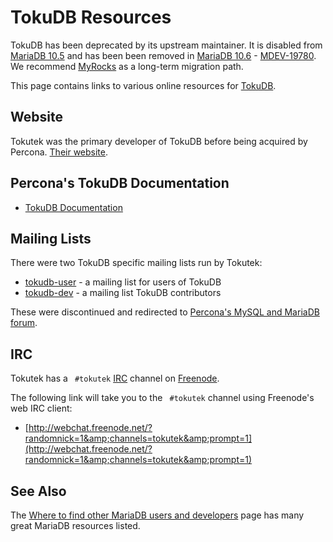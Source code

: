 # TokuDB Resources

TokuDB has been deprecated by its upstream maintainer. It is disabled from [MariaDB 10.5](/kb/en/what-is-mariadb-105/) and has been been removed in [MariaDB 10.6](/kb/en/what-is-mariadb-106/) - [MDEV-19780](https://jira.mariadb.org/browse/MDEV-19780). We recommend [MyRocks](/columns-storage-engines-and-plugins/storage-engines/myrocks/) as a long-term migration path.

This page contains links to various online resources for [TokuDB](/columns-storage-engines-and-plugins/storage-engines/tokudb/).

## Website

Tokutek was the primary developer of TokuDB before being acquired by Percona. [Their website](https://www.percona.com/software/mysql-database/percona-tokudb).

## Percona's TokuDB Documentation

- [TokuDB Documentation](https://www.percona.com/doc/percona-tokudb/index.html)

## Mailing Lists

There were two TokuDB specific mailing lists run by Tokutek:

- [tokudb-user](https://groups.google.com/forum/#!forum/tokudb-user) - a mailing list for users of TokuDB
- [tokudb-dev](https://groups.google.com/forum/#!forum/tokudb-dev) - a mailing list TokuDB contributors

These were discontinued and redirected to [Percona's MySQL and MariaDB forum](https://forums.percona.com/categories/mysql-mariadb).

## IRC

Tokutek has a ` #tokutek` [IRC](/kb/en/irc/) channel on [Freenode](http://freenode.net).

The following link will take you to the ` #tokutek` channel using Freenode's web IRC client:

- [http://webchat.freenode.net/?randomnick=1&amp;channels=tokutek&amp;prompt=1](http://webchat.freenode.net/?randomnick=1&amp;channels=tokutek&amp;prompt=1)

## See Also

The [Where to find other MariaDB users and developers](/kb/en/where-to-find-other-mariadb-users-and-developers/) page has many great MariaDB resources listed.